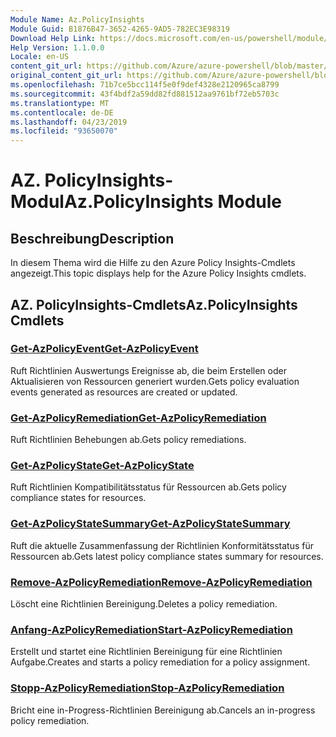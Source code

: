 ```yaml
---
Module Name: Az.PolicyInsights
Module Guid: B1876B47-3652-4265-9AD5-782EC3E98319
Download Help Link: https://docs.microsoft.com/en-us/powershell/module/az.policyinsights
Help Version: 1.1.0.0
Locale: en-US
content_git_url: https://github.com/Azure/azure-powershell/blob/master/src/PolicyInsights/PolicyInsights/help/Az.PolicyInsights.md
original_content_git_url: https://github.com/Azure/azure-powershell/blob/master/src/PolicyInsights/PolicyInsights/help/Az.PolicyInsights.md
ms.openlocfilehash: 71b7ce5bcc114f5e0f9def4328e2120965ca8799
ms.sourcegitcommit: 43f4bdf2a59dd82fd881512aa9761bf72eb5703c
ms.translationtype: MT
ms.contentlocale: de-DE
ms.lasthandoff: 04/23/2019
ms.locfileid: "93650070"
---
```

# <span data-ttu-id="c651e-101">AZ. PolicyInsights-Modul</span><span class="sxs-lookup"><span data-stu-id="c651e-101">Az.PolicyInsights Module</span></span>
## <span data-ttu-id="c651e-102">Beschreibung</span><span class="sxs-lookup"><span data-stu-id="c651e-102">Description</span></span>
<span data-ttu-id="c651e-103">In diesem Thema wird die Hilfe zu den Azure Policy Insights-Cmdlets angezeigt.</span><span class="sxs-lookup"><span data-stu-id="c651e-103">This topic displays help for the Azure Policy Insights cmdlets.</span></span>

## <span data-ttu-id="c651e-104">AZ. PolicyInsights-Cmdlets</span><span class="sxs-lookup"><span data-stu-id="c651e-104">Az.PolicyInsights Cmdlets</span></span>
### [<span data-ttu-id="c651e-105">Get-AzPolicyEvent</span><span class="sxs-lookup"><span data-stu-id="c651e-105">Get-AzPolicyEvent</span></span>](Get-AzPolicyEvent.md)
<span data-ttu-id="c651e-106">Ruft Richtlinien Auswertungs Ereignisse ab, die beim Erstellen oder Aktualisieren von Ressourcen generiert wurden.</span><span class="sxs-lookup"><span data-stu-id="c651e-106">Gets policy evaluation events generated as resources are created or updated.</span></span>

### [<span data-ttu-id="c651e-107">Get-AzPolicyRemediation</span><span class="sxs-lookup"><span data-stu-id="c651e-107">Get-AzPolicyRemediation</span></span>](Get-AzPolicyRemediation.md)
<span data-ttu-id="c651e-108">Ruft Richtlinien Behebungen ab.</span><span class="sxs-lookup"><span data-stu-id="c651e-108">Gets policy remediations.</span></span>

### [<span data-ttu-id="c651e-109">Get-AzPolicyState</span><span class="sxs-lookup"><span data-stu-id="c651e-109">Get-AzPolicyState</span></span>](Get-AzPolicyState.md)
<span data-ttu-id="c651e-110">Ruft Richtlinien Kompatibilitätsstatus für Ressourcen ab.</span><span class="sxs-lookup"><span data-stu-id="c651e-110">Gets policy compliance states for resources.</span></span>

### [<span data-ttu-id="c651e-111">Get-AzPolicyStateSummary</span><span class="sxs-lookup"><span data-stu-id="c651e-111">Get-AzPolicyStateSummary</span></span>](Get-AzPolicyStateSummary.md)
<span data-ttu-id="c651e-112">Ruft die aktuelle Zusammenfassung der Richtlinien Konformitätsstatus für Ressourcen ab.</span><span class="sxs-lookup"><span data-stu-id="c651e-112">Gets latest policy compliance states summary for resources.</span></span>

### [<span data-ttu-id="c651e-113">Remove-AzPolicyRemediation</span><span class="sxs-lookup"><span data-stu-id="c651e-113">Remove-AzPolicyRemediation</span></span>](Remove-AzPolicyRemediation.md)
<span data-ttu-id="c651e-114">Löscht eine Richtlinien Bereinigung.</span><span class="sxs-lookup"><span data-stu-id="c651e-114">Deletes a policy remediation.</span></span>

### [<span data-ttu-id="c651e-115">Anfang-AzPolicyRemediation</span><span class="sxs-lookup"><span data-stu-id="c651e-115">Start-AzPolicyRemediation</span></span>](Start-AzPolicyRemediation.md)
<span data-ttu-id="c651e-116">Erstellt und startet eine Richtlinien Bereinigung für eine Richtlinien Aufgabe.</span><span class="sxs-lookup"><span data-stu-id="c651e-116">Creates and starts a policy remediation for a policy assignment.</span></span>

### [<span data-ttu-id="c651e-117">Stopp-AzPolicyRemediation</span><span class="sxs-lookup"><span data-stu-id="c651e-117">Stop-AzPolicyRemediation</span></span>](Stop-AzPolicyRemediation.md)
<span data-ttu-id="c651e-118">Bricht eine in-Progress-Richtlinien Bereinigung ab.</span><span class="sxs-lookup"><span data-stu-id="c651e-118">Cancels an in-progress policy remediation.</span></span>

